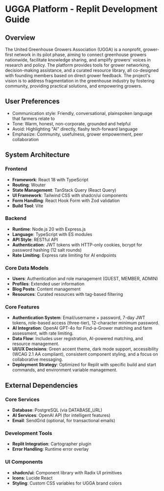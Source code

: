 # UGGA Platform - Replit Development Guide

## Overview
The United Greenhouse Growers Association (UGGA) is a nonprofit, grower-first network in its pilot phase, aiming to connect greenhouse growers nationwide, facilitate knowledge sharing, and amplify growers' voices in research and policy. The platform provides tools for grower networking, decision-making assistance, and a curated resource library, all co-designed with founding members based on direct grower feedback. The project's vision is to address fragmentation in the greenhouse industry by fostering community, providing practical solutions, and empowering growers.

## User Preferences
- Communication style: Friendly, conversational, plainspoken language that farmers relate to
- Tone: Warm, honest, non-corporate, grounded and helpful
- Avoid: Highlighting "AI" directly, flashy tech-forward language
- Emphasize: Community, usefulness, grower empowerment, peer collaboration

## System Architecture

### Frontend
- **Framework**: React 18 with TypeScript
- **Routing**: Wouter
- **State Management**: TanStack Query (React Query)
- **UI Framework**: Tailwind CSS with shadcn/ui components
- **Form Handling**: React Hook Form with Zod validation
- **Build Tool**: Vite

### Backend
- **Runtime**: Node.js 20 with Express.js
- **Language**: TypeScript with ES modules
- **API Style**: RESTful API
- **Authentication**: JWT tokens with HTTP-only cookies, bcrypt for password hashing (12 salt rounds)
- **Rate Limiting**: Express rate limiting for AI endpoints

### Core Data Models
- **Users**: Authentication and role management (GUEST, MEMBER, ADMIN)
- **Profiles**: Extended user information
- **Blog Posts**: Content management
- **Resources**: Curated resources with tag-based filtering

### Core Features
- **Authentication System**: Email/username + password, 7-day JWT tokens, role-based access (three-tier), 12-character minimum password.
- **AI Integration**: OpenAI GPT-4o for Find-a-Grower matching and farm assessment, with rate limiting.
- **Data Flow**: Includes user registration, AI-powered matching, and resource management.
- **UI/UX Decisions**: Green accent theme, dark mode support, accessibility (WCAG 2.1 AA compliant), consistent component styling, and a focus on collaborative messaging.
- **Deployment Strategy**: Optimized for Replit with specific build and start commands, and environment variable management.

## External Dependencies

### Core Services
- **Database**: PostgreSQL (via DATABASE_URL)
- **AI Services**: OpenAI API (for intelligent features)
- **Email**: SendGrid (optional, for transactional emails)

### Development Tools
- **Replit Integration**: Cartographer plugin
- **Error Handling**: Runtime error overlay

### UI Components
- **shadcn/ui**: Component library with Radix UI primitives
- **Icons**: Lucide React
- **Styling**: Custom CSS variables for UGGA brand colors